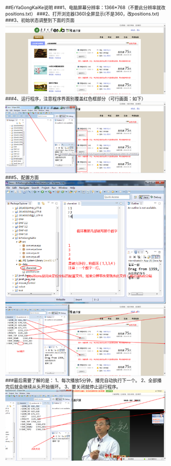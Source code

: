 ##ErYaGongKaiKe说明
###1、电脑屏幕分辨率：1366*768（不要此分辨率就改positions.txt）
###2、打开浏览器(360)全屏显示(不是360，改positions.txt)
###3、初始状态调整到下面的页面
<img src="./imgs/img1.png">
###4、运行程序，注意程序界面别覆盖红色框部分（可行画面：如下）
<img src="./imgs/img2.png">
###5、配置方面
<img src="./imgs/img3.png">
<img src="./imgs/img4.png">
###最后需要了解的是：
1、每次播放5分钟，播完自动执行下一个。
2、全部播完后就会继续从头开始循环。
3、要关闭就停止运行程序。
<img src="./imgs/img5.png">